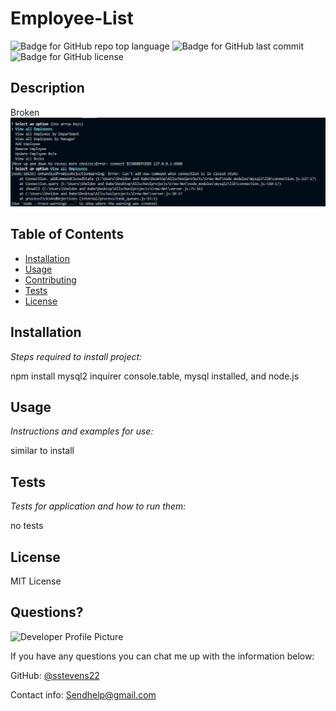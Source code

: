 # Employee-List

![Badge for GitHub repo top language](https://img.shields.io/github/languages/top/sstevens22/Crew-Net?style=flat&logo=appveyor) 
![Badge for GitHub last commit](https://img.shields.io/github/last-commit/sstevens22/Crew-Net?style=flat&logo=appveyor)
![Badge for GitHub license](https://img.shields.io/github/license/sstevens22/Crew-Net?style=flat&logo=appveyor)

## Description  
Broken
![broken](./assets/broken.jpg)

## Table of Contents
  * [Installation](#installation)
  * [Usage](#usage)
  * [Contributing](#contributing)
  * [Tests](#tests)
* [License](#license)

## Installation

*Steps required to install project:*

npm install mysql2 inquirer console.table, mysql installed, and node.js

## Usage 

*Instructions and examples for use:*

similar to install

## Tests

*Tests for application and how to run them:*

no tests

## License

MIT License


## Questions?

![Developer Profile Picture](https://avatars.githubusercontent.com/u/77650590?v=4) 

If you have any questions you can chat me up with the information below:

GitHub: [@sstevens22](https://api.github.com/users/sstevens22)


Contact info: Sendhelp@gmail.com

